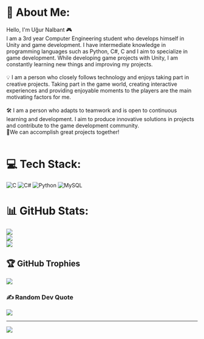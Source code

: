 # 💫 About Me:
Hello, I'm Uğur Nalbant 🎮<br>I am a 3rd year Computer Engineering student who develops himself in Unity and game development. I have intermediate knowledge in programming languages such as Python, C#, C and I aim to specialize in game development. While developing game projects with Unity, I am constantly learning new things and improving my projects.<br><br>💡 I am a person who closely follows technology and enjoys taking part in creative projects. Taking part in the game world, creating interactive experiences and providing enjoyable moments to the players are the main motivating factors for me.<br><br>🛠️ I am a person who adapts to teamwork and is open to continuous learning and development. I aim to produce innovative solutions in projects and contribute to the game development community.<br>🤝We can accomplish great projects together!<br><br>


# 💻 Tech Stack:
![C](https://img.shields.io/badge/c-%2300599C.svg?style=for-the-badge&logo=c&logoColor=white) ![C#](https://img.shields.io/badge/c%23-%23239120.svg?style=for-the-badge&logo=csharp&logoColor=white) ![Python](https://img.shields.io/badge/python-3670A0?style=for-the-badge&logo=python&logoColor=ffdd54) ![MySQL](https://img.shields.io/badge/mysql-4479A1.svg?style=for-the-badge&logo=mysql&logoColor=white)
# 📊 GitHub Stats:
![](https://github-readme-stats.vercel.app/api?username=UgurNlbnt&theme=great-gatsby&hide_border=false&include_all_commits=false&count_private=false)<br/>
![](https://github-readme-streak-stats.herokuapp.com/?user=UgurNlbnt&theme=great-gatsby&hide_border=false)<br/>
![](https://github-readme-stats.vercel.app/api/top-langs/?username=UgurNlbnt&theme=great-gatsby&hide_border=false&include_all_commits=false&count_private=false&layout=compact)

## 🏆 GitHub Trophies
![](https://github-profile-trophy.vercel.app/?username=UgurNlbnt&theme=rose&no-frame=false&no-bg=true&margin-w=4)

### ✍️ Random Dev Quote
![](https://quotes-github-readme.vercel.app/api?type=horizontal&theme=merko)

---
[![](https://visitcount.itsvg.in/api?id=UgurNlbnt&icon=0&color=0)](https://visitcount.itsvg.in)

<!-- Proudly created with GPRM ( https://gprm.itsvg.in ) -->
